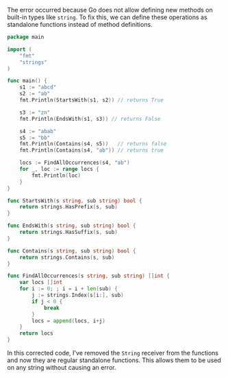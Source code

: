 The error occurred because Go does not allow defining new methods on built-in types like `string`. To fix this, we can define these operations as standalone functions instead of method definitions.

```go
package main

import (
	"fmt"
	"strings"
)

func main() {
	s1 := "abcd"
	s2 := "ab"
	fmt.Println(StartsWith(s1, s2)) // returns True

	s3 := "zn"
	fmt.Println(EndsWith(s1, s3)) // returns False

	s4 := "abab"
	s5 := "bb"
	fmt.Println(Contains(s4, s5))   // returns false
	fmt.Println(Contains(s4, "ab")) // returns true

	locs := FindAllOccurrences(s4, "ab")
	for _, loc := range locs {
		fmt.Println(loc)
	}
}

func StartsWith(s string, sub string) bool {
	return strings.HasPrefix(s, sub)
}

func EndsWith(s string, sub string) bool {
	return strings.HasSuffix(s, sub)
}

func Contains(s string, sub string) bool {
	return strings.Contains(s, sub)
}

func FindAllOccurrences(s string, sub string) []int {
	var locs []int
	for i := 0; ; i = i + len(sub) {
		j := strings.Index(s[i:], sub)
		if j < 0 {
			break
		}
		locs = append(locs, i+j)
	}
	return locs
}
```

In this corrected code, I've removed the `String` receiver from the functions and now they are regular standalone functions. This allows them to be used on any string without causing an error.
